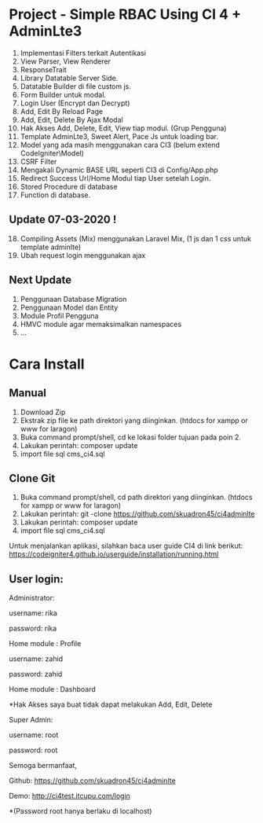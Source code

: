 # Project - Simple RBAC Using CI 4 + AdminLte3

1. Implementasi Filters terkait Autentikasi
2. View Parser, View Renderer
3. ResponseTrait
4. Library Datatable Server Side.
5. Datatable Builder di file custom js.
6. Form Builder untuk modal.
7. Login User (Encrypt dan Decrypt)
8. Add, Edit By Reload Page
9. Add, Edit, Delete By Ajax Modal
10. Hak Akses Add, Delete, Edit, View tiap modul. (Grup Pengguna)
11. Template AdminLte3, Sweet Alert, Pace Js untuk loading bar.
12. Model yang ada masih menggunakan cara CI3 (belum extend CodeIgniter\Model)
13. CSRF Filter
14. Mengakali Dynamic BASE URL seperti CI3 di Config/App.php
15. Redirect Success Url/Home Modul tiap User setelah Login.
16. Stored Procedure di database
17. Function di database.

## Update 07-03-2020 !
18. Compiling Assets (Mix) menggunakan Laravel Mix, (1 js dan 1 css untuk template adminlte)
19. Ubah request login menggunakan ajax

## Next Update
1. Penggunaan Database Migration
2. Penggunaan Model dan Entity
3. Module Profil Pengguna
4. HMVC module agar memaksimalkan namespaces
5. ...

# Cara Install
## Manual
1. Download Zip
2. Ekstrak zip file ke path direktori yang diinginkan. (htdocs for xampp or www for laragon)
3. Buka command prompt/shell, cd ke lokasi folder tujuan pada poin 2.
4. Lakukan perintah: composer update
5. import file sql cms_ci4.sql

## Clone Git
1. Buka command prompt/shell, cd path direktori yang diinginkan. (htdocs for xampp or www for laragon)
2. Lakukan perintah: git -clone https://github.com/skuadron45/ci4adminlte
3. Lakukan perintah: composer update
4. import file sql cms_ci4.sql

Untuk menjalankan aplikasi, silahkan baca user guide CI4 di link berikut:
https://codeigniter4.github.io/userguide/installation/running.html

## User login:

Administrator:

username: rika

password: rika

Home module : Profile

username: zahid

password: zahid

Home module : Dashboard

*Hak Akses saya buat tidak dapat melakukan Add, Edit, Delete

Super Admin:

username: root

password: root

Semoga bermanfaat,

Github:
https://github.com/skuadron45/ci4adminlte

Demo:
http://ci4test.itcupu.com/login

*(Password root hanya berlaku di localhost)
